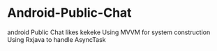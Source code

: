 # Android-Public-Chat
android Public Chat likes kekeke
Using MVVM for system construction
Using Rxjava to handle AsyncTask
